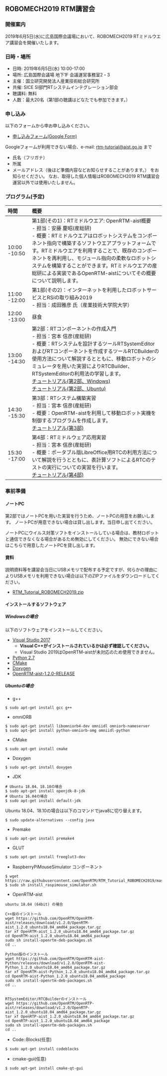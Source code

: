 

<a name="ROBOMECH2019"></a>
## ROBOMECH2019 RTM講習会

### 開催案内

2019年6月5日(水)に広島国際会議場において、ROBOMECH2019 RTミドルウエア講習会を開催いたします。

### 日時・場所
- 日時: 2019年6月5日(水) 10:00-17:00
- 場所: 広島国際会議場 地下1F 会議運営事務室2・3
- 主催：国立研究開発法人産業技術総合研究所
- 共催: SICE SI部門RTシステムインテグレーション部会
- 聴講料: 無料
- 人数：最大20名（第1部の聴講はどなたでも参加できます。）


### 申し込み

以下のフォームから申お申し込みください。
- [申し込みフォーム(Google Form)](https://goo.gl/forms/8V7nAiHtMl94zeR73)

Googleフォームが利用できない場合、e-mail: rtm-tutorial@aist.go.jp まで
- 氏名（フリガナ）
- 所属
- メールアドレス（後ほど準備内容などお知らせすることがあります。）
をお知らせください。
なお、取得した個人情報はROBOMECH2019 RTM講習会運営以外では使用いたしません。

### プログラム(予定)

|**時間**|**概要**|
|:---|:---|
|10:00 -10:50|第1部(その1)：RTミドルウエア: OpenRTM-aist概要 <br>- 担当：安藤 慶昭(産総研)  <br>- 概要：RTミドルウエアはロボットシステムをコンポーネント指向で構築するソフトウエアプラットフォームです。RTミドルウエアを利用することで、既存のコンポーネントを再利用し、モジュール指向の柔軟なロボットシステムを構築することができます。RTミドルウエアの産総研による実装であるOpenRTM-aistについてその概要について説明します。 |
|11:00 -12:00|第1部(その2)：インターネットを利用したロボットサービスとRSiの取り組み2019 <br>- 担当：成田雅彦 氏（産業技術大学院大学）|
|12:00 -13:00|昼食|
|13:00 -14:30|第2部：RTコンポーネントの作成入門 <br> - 担当：宮本 信彦(産総研) <br> - 概要：RTシステムを設計するツールRTSystemEditorおよびRTコンポーネントを作成するツールRTCBuilderの使用方法について解説するとともに、移動ロボットのシミュレータを用いた実習によりRTCBuilder、RTSystemEditorの利用法の学習します。 <br> [チュートリアル(第2部、Windows)](https://tmp.openrtm.org/openrtm/ja/node/6550)<br> [チュートリアル(第2部、Ubuntu)](https://tmp.openrtm.org/openrtm/ja/node/6551)| 
|14:30 -15:30|第3部：RTシステム構築実習 <br> - 担当：宮本 信彦(産総研) <br> - 概要：OpenRTM-aistを利用して移動ロボット実機を制御するプログラムを作成します。  <br>[チュートリアル(第3部)](https://tmp.openrtm.org/openrtm/ja/node/6552)|
|15:30 -17:00|第4部：RTミドルウェア応用実習 <br> - 担当：宮本 信彦(産総研) <br> - 概要：ポータブル版LibreOffice用RTCの利用方法について解説を行うとともに、表計算ソフトによるRTCのテストの実行についての実習を行います。  <br>[チュートリアル(第4部)](https://tmp.openrtm.org/openrtm/ja/node/6586)|
 	

<a name="install"></a>
### 事前準備

#### ノートPC
第2部ではノートPCを用いた実習を行うため、ノートPCの用意をお願いします。
ノートPCが用意できない場合は貸し出します。当日申し出てください。

ノートPCにウイルス対策ソフトをインストールしている場合は、教材ロボットと通信できなくなる場合があるため無効にしてください。
無効にできない場合はこちらで用意したノートPCを貸し出します。

#### 資料
説明資料等を講習会当日にUSBメモリで配布する予定ですが、何らかの理由によりUSBメモリを利用できない場合は以下のZIPファイルをダウンロードしてください。

* [RTM_Tutorial_ROBOMECH2019.zip](https://github.com/OpenRTM/RTM_Tutorial_ROBOMECH2019/raw/master/RTM_Tutorial_ROBOMECH2019.zip)

#### インストールするソフトウェア
##### Windowsの場合
以下のソフトウェアをインストールしてください。
* [Visual Studio 2017](vs_install.md)
  * **Visual C++がインストールされているかは必ず確認してください。**
  * Visual Studio 2019はOpenRTM-aistが未対応のため使用できません。
* [Python 2.7](https://www.python.org/ftp/python/2.7.16/python-2.7.16.amd64.msi)
* [CMake](https://github.com/Kitware/CMake/releases/download/v3.14.1/cmake-3.14.1-win64-x64.msi)
* [Doxygen](http://doxygen.nl/files/doxygen-1.8.14-setup.exe)
* [OpenRTM-aist-1.2.0-RELEASE](https://github.com/OpenRTM/OpenRTM-aist/releases/download/v1.2.0/OpenRTM-aist-1.2.0-RELEASE_x86_64.msi)


##### Ubuntuの場合

* g++

```shell
$ sudo apt-get install gcc g++
```
* omniORB

```shell
$ sudo apt-get install libomniorb4-dev omniidl omniorb-nameserver
$ sudo apt-get install python-omniorb-omg omniidl-python
```
* CMake

```shell
$ sudo apt-get install cmake
```
* Doxygen

```shell
$ sudo apt-get install doxygen
```

* JDK

```shell
# Ubuntu 18.04、18.10の場合
$ sudo apt-get install openjdk-8-jdk
# Ubuntu 16.04の場合
$ sudo apt-get install default-jdk
```

Ubuntu 18.04、18.10の場合は以下のコマンドでjava8に切り替えます。

```shell
$ sudo update-alternatives --config java
```

* Premake

```shell
$ sudo apt-get install premake4
```

* GLUT

```shell
$ sudo apt-get install freeglut3-dev
```

* RaspberryPiMouseSimulator コンポーネント

```shell
$ wget https://raw.githubusercontent.com/OpenRTM/RTM_Tutorial_ROBOMECH2019/master/script/install_raspimouse_simulator.sh
$ sudo sh install_raspimouse_simulator.sh
```


* OpenRTM-aist

```shell
ubuntu 18.04 (64bit) の場合

C++版のインストール
wget https://github.com/OpenRTM/OpenRTM-aist/releases/download/v1.2.0/OpenRTM-aist_1.2.0_ubuntu18.04_amd64_package.tar.gz
tar xf OpenRTM-aist_1.2.0_ubuntu18.04_amd64_package.tar.gz
cd OpenRTM-aist_1.2.0_ubuntu18.04_amd64_package
sudo sh install-openrtm-deb-packages.sh
cd ..

Python版のインストール
wget https://github.com/OpenRTM/OpenRTM-aist-Python/releases/download/v1.2.0/OpenRTM-aist-Python_1.2.0_ubuntu18.04_amd64_package.tar.gz
tar xf OpenRTM-aist-Python_1.2.0_ubuntu18.04_amd64_package.tar.gz
cd OpenRTM-aist-Python_1.2.0_ubuntu18.04_amd64_package
sudo sh install-openrtm-deb-packages.sh
cd ..


RTSystemEditor/RTCBuilderのインストール
wget https://github.com/OpenRTM/OpenRTP-aist/releases/download/v1.2.0/OpenRTP-aist_1.2.0_ubuntu18.04_amd64_package.tar.gz
tar xf OpenRTP-aist_1.2.0_ubuntu18.04_amd64_package.tar.gz
cd OpenRTP-aist_1.2.0_ubuntu18.04_amd64_package
sudo sh install-openrtm-deb-packages.sh
cd ..
```


* Code::Blocks(任意)

```shell
$ sudo apt-get install codeblocks
```



* cmake-gui(任意)

```shell
$ sudo apt-get install cmake-qt-gui
```

